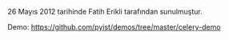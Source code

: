 26 Mayıs 2012 tarihinde Fatih Erikli tarafından sunulmuştur.

Demo: https://github.com/pyist/demos/tree/master/celery-demo